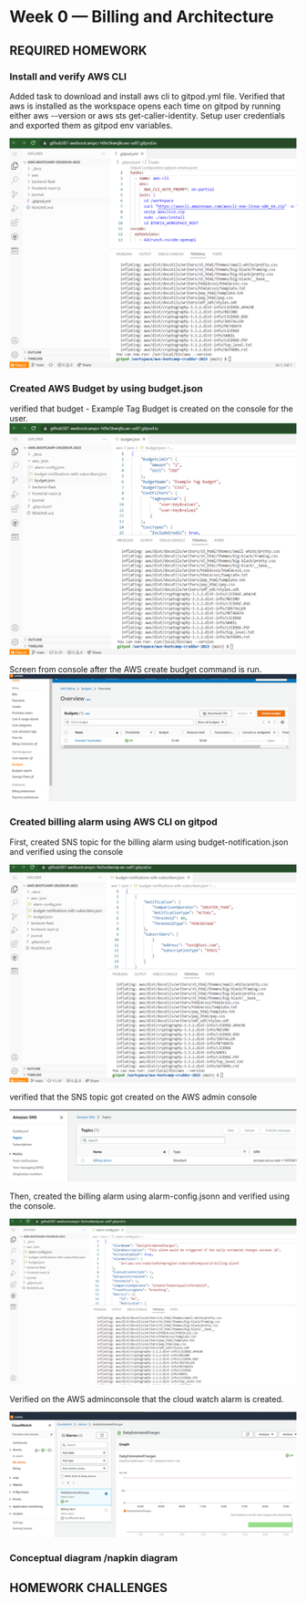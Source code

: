 # Week 0 — Billing and Architecture

## REQUIRED HOMEWORK

### Install  and verify AWS CLI
Added task to download and install aws cli to gitpod.yml file.
Verified that aws is installed as the workspace opens each time on gitpod by running either aws --version or aws sts get-caller-identity.
Setup user credentials and exported them as gitpod env variables.

![Installing AWS CLI](assets/week0_install_aws_cli_proof.png)

### Created AWS Budget by using budget.json
verified that budget - Example Tag Budget is created on the console for the user.
![Budget alarm json](assets/budget_json_proof1.png)

Screen from console after the AWS create budget command is run.
![Budget console proof](assets/budget_proof_1.png)

### Created billing alarm using AWS CLI on gitpod

First, created SNS topic for the billing alarm using budget-notification.json and verified using the console

![SNS topic json](assets/budget_notication_json_proof1.png)

verified that the SNS topic got created on the AWS admin console

![SNS topic AWS console](assets/billing_alarm_proof.png)

Then, created the billing alarm using alarm-config.jsonn and verified using the console.

![Billing alarm json](assets/alarm_config_proof1.png)

Verified on the AWS adminconsole that the cloud watch alarm is created.

![Daily Estimated Charges CW Alarm](assets/cloudwatch_alarm_proof1.png)
### Conceptual diagram /napkin diagram


## HOMEWORK CHALLENGES





